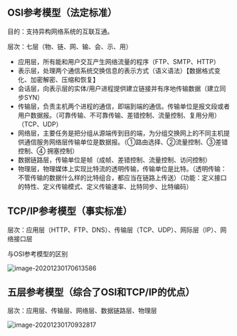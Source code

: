 ## OSI参考模型（法定标准）

目的：支持异构网络系统的互联互通。

层次：七层（物、链、网、输、会、示、用）

- 应用层，所有能和用户交互产生网络流量的程序（FTP、SMTP、HTTP）
- 表示层，处理两个通信系统交换信息的表示方式（语义语法）【数据格式变化、加密解密、压缩和恢复】
- 会话层，向表示层的实体/用户进程提供建立链接并有序地传输数据（建立同步SYN）
- 传输层，负责主机两个进程的通信，即端到端的通信。传输单位是报文段或者用户数据报。（可靠传输、不可靠传输、差错控制、流量控制、复用分用）（TCP、UDP）
- 网络层，主要任务是把分组从源端传到目的端，为分组交换网上的不同主机提供通信服务网络层传输单位是数据报。（①路由选择、②流量控制、③差错控制、④ 拥塞控制）
- 数据链路层，传输单位是帧（成帧、差错控制、流量控制、访问控制）
- 物理层，物理媒体上实现比特流的透明传输，传输单位是比特。（透明传输：不管传输的数据什么样的比特组合，都应当在链路上传送）（功能：定义接口的特性、定义传输模式、定义传输速率、比特同步、比特编码）

## TCP/IP参考模型（事实标准）

层次：应用层（HTTP、FTP、DNS）、传输层（TCP、UDP）、网际层（IP）、网络接口层

与OSI参考模型的区别

![image-20201230170613586](C:\Users\88\AppData\Roaming\Typora\typora-user-images\image-20201230170613586.png)

## 五层参考模型（综合了OSI和TCP/IP的优点）

层次：应用层、传输层、网络层、数据链路层、物理层

![image-20201230170932817](C:\Users\88\AppData\Roaming\Typora\typora-user-images\image-20201230170932817.png)